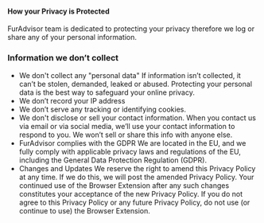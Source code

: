 <h4>How your Privacy is Protected</h4>
<p>FurAdvisor team is dedicated to protecting your privacy therefore we log or share any of your personal information. </p>
<h3>Information we don’t collect</h3>
<ul>
<li>We don't collect any "personal data"
    If information isn’t collected, it can’t be stolen, demanded, leaked or abused. Protecting your personal data is the best way to safeguard your online privacy.
</li>
<li>We don’t record your IP address</li>
<li>We don’t serve any tracking or identifying cookies.</li>
<li>We don't disclose or sell your contact information.
    When you contact us via email or via social media, we’ll use your contact information to respond to you. We won’t sell or share this info with anyone else.</li>
<li>FurAdvisor complies with the GDPR
    We are located in the EU, and we fully comply with applicable privacy laws and regulations of the EU, including the General Data Protection Regulation (GDPR).</li>
<li>Changes and Updates
    We reserve the right to amend this Privacy Policy at any time. If we do this, we will post the amended Privacy Policy. Your continued use of the Browser Extension after any such changes constitutes your acceptance of the new Privacy Policy. If you do not agree to this Privacy Policy or any future Privacy Policy, do not use (or continue to use) the Browser Extension.
</li>
</ul>
